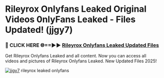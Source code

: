 # Rileyrox Onlyfans Leaked Original Videos 0nlyFans Leaked - Files Updated! (jjgy7)

<h3>🔴 CLICK HERE 🌐==►► <a href="https://best4dudes.click/HH4t6V" rel="nofollow">Rileyrox Onlyfans Leaked Updated Files</a></h3>

Get Rileyrox Onlyfans Leaked and all content. Now you can access all videos and pictures of Rileyrox Onlyfans Leaked. New Updated Files 2025!

[![jjgy7](https://github.com/user-attachments/assets/8c521d6e-e6e3-4a75-9320-d58ab9d79d5b)](https://best4dudes.click/HH4t6V)
rileyrox leaked onlyfans